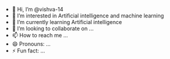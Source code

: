 - 👋 Hi, I’m @vishva-14
- 👀 I’m interested in Artificial intelligence and machine learning 
- 🌱 I’m currently learning Artificial intelligence
- 💞️ I’m looking to collaborate on ...
- 📫 How to reach me ...
- 😄 Pronouns: ...
- ⚡ Fun fact: ...

<!---
vishva-14/vishva-14 is a ✨ special ✨ repository because its `README.md` (this file) appears on your GitHub profile.
You can click the Preview link to take a look at your changes.
--->
